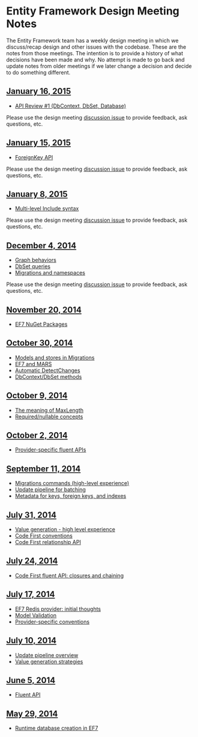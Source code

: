 # Entity Framework Design Meeting Notes

The Entity Framework team has a weekly design meeting in which we discuss/recap design and other issues with the codebase. These are the notes from those meetings. The intention is to provide a history of what decisions have been made and why. No attempt is made to go back and update notes from older meetings if we later change a decision and decide to do something different.

## [January 16, 2015](https://github.com/aspnet/EntityFramework/wiki/Design-Meeting-Notes:-January-16,-2015)

- [API Review #1 (DbContext, DbSet, Database)](https://github.com/aspnet/EntityFramework/wiki/Design-Meeting-Notes:-January-16,-2015#api-review-1-dbcontext-dbset-database)

Please use the design meeting [discussion issue](https://github.com/aspnet/EntityFramework/issues/1415) to provide feedback, ask questions, etc.

## [January 15, 2015](https://github.com/aspnet/EntityFramework/wiki/Design-Meeting-Notes:-January-15,-2015)

- [ForeignKey API](https://github.com/aspnet/EntityFramework/wiki/Design-Meeting-Notes:-January-15,-2015#foreignkey-api)

Please use the design meeting [discussion issue](https://github.com/aspnet/EntityFramework/issues/1415) to provide feedback, ask questions, etc.

## [January 8, 2015](https://github.com/aspnet/EntityFramework/wiki/Design-Meeting-Notes:-January-8,-2015)

- [Multi-level Include syntax](https://github.com/aspnet/EntityFramework/wiki/Design-Meeting-Notes:-January-8,-2015#multi-level-include-syntax)

Please use the design meeting [discussion issue](https://github.com/aspnet/EntityFramework/issues/1382) to provide feedback, ask questions, etc.

## [December 4, 2014](https://github.com/aspnet/EntityFramework/wiki/Design-Meeting-Notes:-December-4,-2014)

- [Graph behaviors](https://github.com/aspnet/EntityFramework/wiki/Design-Meeting-Notes:-December-4,-2014#graph-behaviors)
- [DbSet queries](https://github.com/aspnet/EntityFramework/wiki/Design-Meeting-Notes:-December-4,-2014#dbset-queries)
- [Migrations and namespaces](https://github.com/aspnet/EntityFramework/wiki/Design-Meeting-Notes:-December-4,-2014#migrations-and-namespaces)

Please use the design meeting [discussion issue](https://github.com/aspnet/EntityFramework/issues/1248) to provide feedback, ask questions, etc.

## [November 20, 2014](https://github.com/aspnet/EntityFramework/wiki/Design-Meeting-Notes:-November-20,-2014)

- [EF7 NuGet Packages](https://github.com/aspnet/EntityFramework/wiki/Design-Meeting-Notes:-November-20,-2014#ef-nuget-packages)

## [October 30, 2014](https://github.com/aspnet/EntityFramework/wiki/Design-Meeting-Notes:-October-30,-2014)

- [Models and stores in Migrations](https://github.com/aspnet/EntityFramework/wiki/Design-Meeting-Notes:-October-30,-2014#models-and-stores-in-migrations)
- [EF7 and MARS](https://github.com/aspnet/EntityFramework/wiki/Design-Meeting-Notes:-October-30,-2014#ef7-and-mars)
- [Automatic DetectChanges](https://github.com/aspnet/EntityFramework/wiki/Design-Meeting-Notes:-October-30,-2014#automatic-detectchanges)
- [DbContext/DbSet methods](https://github.com/aspnet/EntityFramework/wiki/Design-Meeting-Notes:-October-30,-2014#dbcontextdbset-methods)

## [October 9, 2014](https://github.com/aspnet/EntityFramework/wiki/Design-Meeting-Notes:-October-9,-2014)

- [The meaning of MaxLength](https://github.com/aspnet/EntityFramework/wiki/Design-Meeting-Notes:-October-9,-2014#meaning-of-maxlength)
- [Required/nullable concepts](https://github.com/aspnet/EntityFramework/wiki/Design-Meeting-Notes:-October-9,-2014#requirednullable-concepts)

## [October 2, 2014](https://github.com/aspnet/EntityFramework/wiki/Design-Meeting-Notes---October-2,-2014)

- [Provider-specific fluent APIs](https://github.com/aspnet/EntityFramework/wiki/Design-Meeting-Notes---October-2,-2014)

## [September 11, 2014](https://github.com/aspnet/EntityFramework/wiki/Entity-Framework-Design-Meeting-Notes---September-11,-2014)

- [Migrations commands (high-level experience)](https://github.com/aspnet/EntityFramework/wiki/Entity-Framework-Design-Meeting-Notes---September-11,-2014#migrations-commands-high-level-experience)
- [Update pipeline for batching](https://github.com/aspnet/EntityFramework/wiki/Entity-Framework-Design-Meeting-Notes---September-11,-2014#update-pipeline-for-batching)
- [Metadata for keys, foreign keys, and indexes](https://github.com/aspnet/EntityFramework/wiki/Entity-Framework-Design-Meeting-Notes---September-11,-2014#metadata-for-keys-foreign-keys-and-indexes)

## [July 31, 2014](https://github.com/aspnet/EntityFramework/wiki/Entity-Framework-Design-Meeting-Notes---July-31,-2014)

- [Value generation - high level experience](https://github.com/aspnet/EntityFramework/wiki/Entity-Framework-Design-Meeting-Notes---July-31,-2014#value-generation---high-level-experience)
- [Code First conventions](https://github.com/aspnet/EntityFramework/wiki/Entity-Framework-Design-Meeting-Notes---July-31,-2014#code-first-conventions)
- [Code First relationship API](https://github.com/aspnet/EntityFramework/wiki/Entity-Framework-Design-Meeting-Notes---July-31,-2014#code-first-relationship-api)

## [July 24, 2014](https://github.com/aspnet/EntityFramework/wiki/Entity-Framework-Design-Meeting-Notes-July-24,-2014)

- [Code First fluent API: closures and chaining](https://github.com/aspnet/EntityFramework/wiki/Entity-Framework-Design-Meeting-Notes-July-24,-2014#code-first-fluent-api-closures-and-chaining)

## [July 17, 2014](https://github.com/aspnet/EntityFramework/wiki/Entity-Framework-Design-Meeting-Notes---July-17,-2014)

- [EF7 Redis provider: initial thoughts](https://github.com/aspnet/EntityFramework/wiki/Entity-Framework-Design-Meeting-Notes---July-17,-2014#ef7-redis-provider)
- [Model Validation](https://github.com/aspnet/EntityFramework/wiki/Entity-Framework-Design-Meeting-Notes---July-17,-2014#model-validation)
- [Provider-specific conventions](https://github.com/aspnet/EntityFramework/wiki/Entity-Framework-Design-Meeting-Notes---July-17,-2014#provider-specific-conventions)

## [July 10, 2014](https://github.com/aspnet/EntityFramework/wiki/Entity-Framework-Design-Meeting-Notes---July-10,-2014)

- [Update pipeline overview](https://github.com/aspnet/EntityFramework/wiki/Entity-Framework-Design-Meeting-Notes---July-10,-2014#update-pipeline-overview)
- [Value generation strategies](https://github.com/aspnet/EntityFramework/wiki/Entity-Framework-Design-Meeting-Notes---July-10,-2014#value-generation)

## [June 5, 2014](https://github.com/aspnet/EntityFramework/wiki/Entity-Framework-Design-Meeting-Notes-June-5,-2014)

- [Fluent API](https://github.com/aspnet/EntityFramework/wiki/Entity-Framework-Design-Meeting-Notes-June-5,-2014#fluent-api)

## [May 29, 2014](https://github.com/aspnet/EntityFramework/wiki/Entity-Framework-Design-Meeting-Notes---May-29,-2014)

- [Runtime database creation in EF7](https://github.com/aspnet/EntityFramework/wiki/Entity-Framework-Design-Meeting-Notes---May-29,-2014#runtime-database-creation-in-ef7)

